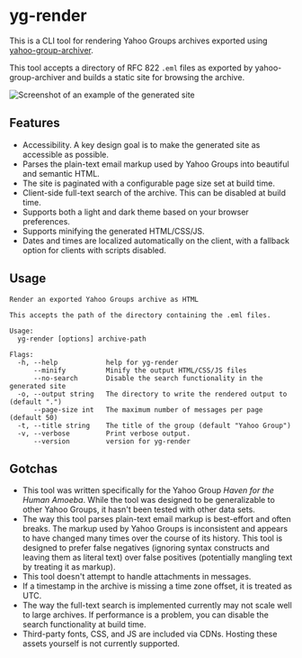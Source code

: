 # yg-render

This is a CLI tool for rendering Yahoo Groups archives exported using
[yahoo-group-archiver](https://github.com/IgnoredAmbience/yahoo-group-archiver).

This tool accepts a directory of RFC 822 `.eml` files as exported by
yahoo-group-archiver and builds a static site for browsing the archive.

![Screenshot of an example of the generated site](./docs/hha-screenshot.png)

## Features

- Accessibility. A key design goal is to make the generated site as accessible
  as possible.
- Parses the plain-text email markup used by Yahoo Groups into beautiful and
  semantic HTML.
- The site is paginated with a configurable page size set at build time.
- Client-side full-text search of the archive. This can be disabled at build
  time.
- Supports both a light and dark theme based on your browser preferences.
- Supports minifying the generated HTML/CSS/JS.
- Dates and times are localized automatically on the client, with a fallback
  option for clients with scripts disabled.

## Usage

```
Render an exported Yahoo Groups archive as HTML

This accepts the path of the directory containing the .eml files.

Usage:
  yg-render [options] archive-path

Flags:
  -h, --help            help for yg-render
      --minify          Minify the output HTML/CSS/JS files
      --no-search       Disable the search functionality in the generated site
  -o, --output string   The directory to write the rendered output to (default ".")
      --page-size int   The maximum number of messages per page (default 50)
  -t, --title string    The title of the group (default "Yahoo Group")
  -v, --verbose         Print verbose output.
      --version         version for yg-render
```

## Gotchas

- This tool was written specifically for the Yahoo Group *Haven for the Human
  Amoeba*. While the tool was designed to be generalizable to other Yahoo
  Groups, it hasn't been tested with other data sets.
- The way this tool parses plain-text email markup is best-effort and often
  breaks. The markup used by Yahoo Groups is inconsistent and appears to have
  changed many times over the course of its history. This tool is designed to
  prefer false negatives (ignoring syntax constructs and leaving them as
  literal text) over false positives (potentially mangling text by treating it
  as markup).
- This tool doesn't attempt to handle attachments in messages.
- If a timestamp in the archive is missing a time zone offset, it is treated as
  UTC.
- The way the full-text search is implemented currently may not scale well to
  large archives. If performance is a problem, you can disable the search
  functionality at build time.
- Third-party fonts, CSS, and JS are included via CDNs. Hosting these assets
  yourself is not currently supported.
